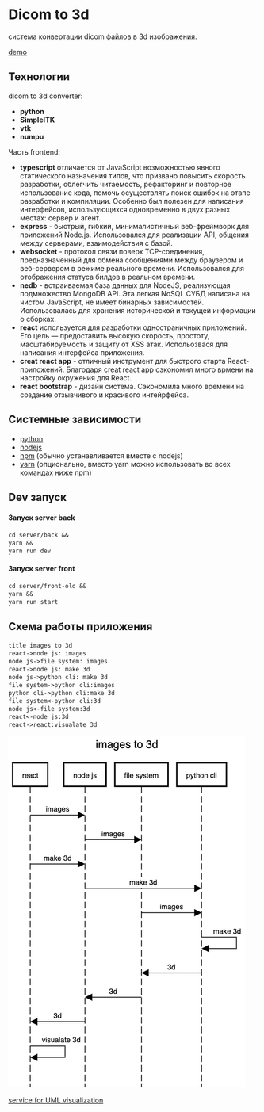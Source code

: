 # Dicom to 3d
система конвертации dicom файлов в 3d изображения.

[demo](http://84.201.135.0:3000)

## Технологии

dicom to 3d converter:
- **python**
- **SimpleITK**
- **vtk**
- **numpu**

Часть frontend: 
- **typescript** отличается от JavaScript возможностью явного статического назначения типов, что призвано повысить скорость разработки, облегчить читаемость, рефакторинг и повторное использование кода, помочь осуществлять поиск ошибок на этапе разработки и компиляции. Особенно был полезен для написания интерфейсов, использующихся одновременно в двух разных местах: сервер и агент.
- **express** - быстрый, гибкий, минималистичный веб-фреймворк для приложений Node.js. Использовался для реализации API, общения между серверами, взаимодействия с базой.
- **websocket** - протокол связи поверх TCP-соединения, предназначенный для обмена сообщениями между браузером и веб-сервером в режиме реального времени. Использовался для отображения статуса билдов в реальном времени.
- **nedb** - встраиваемая база данных для NodeJS, реализующая подмножество MongoDB API. Эта легкая NoSQL СУБД написана на чистом JavaScript, не имеет бинарных зависимостей. Использовалась для хранения исторической и текущей информации о сборках.
- **react** используется для разработки одностраничных приложений. Его цель — предоставить высокую скорость, простоту, масштабируемость и защиту от XSS атак. Испольозвася для написания интерфейса приложения.
- **creat react app** - отличный инструмент для быстрого старта React-приложений. Благодаря creat react app сэкономил много врмени на настройку окружения для React.
- **react bootstrap** - дизайн система. Сэкономила много времени на создание отзывчивого и красивого интейрфейса.

## Системные зависимости

- [python](https://www.python.org/)
- [nodejs](https://nodejs.org/en/)
- [npm](https://www.npmjs.com/get-npm) (обычно устанавливается вместе с nodejs)
- [yarn](https://www.npmjs.com/package/yarn) (опционально, вместо yarn можно использовать во всех командах ниже npm)

## Dev запуск

#### Запуск server back

```npm
cd server/back &&
yarn &&
yarn run dev
```

#### Запуск server front

```npm
cd server/front-old &&
yarn &&
yarn run start
```

## Схема работы приложения

```
title images to 3d
react->node js: images
node js->file system: images
react->node js: make 3d
node js->python cli: make 3d
file system->python cli:images
python cli->python cli:make 3d
file system<-python cli:3d
node js<-file system:3d
react<-node js:3d
react->react:visualate 3d
```

[![build_sequince_uml_diagram](docs/build_sequince_uml_diagram.png?2)](https://sequencediagram.org/index.html#initialData=C4S2BsFMAIQWwIYHNIGdrAPbQMwBMAoAJ0gQGNgBaAPgDtM8YArVALlkRVQPsehZoAzEFGioAnqmCQ47eMjTFSFGr2ZtoiANYx8PBupoAHccAAWmWtDLgQ7bbsLDREqTOOmLVm3flcCJuaW1rYeQd62rA64TiIwrtJwADyUgV4hdnpq-KgpzvGSiax6JOTAKdksxYSlKtS1wKwAbiCoAK4I4AjSMUA)

[service for UML visualization](https://sequencediagram.org/)
